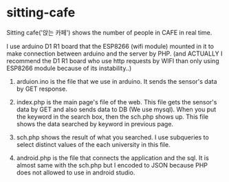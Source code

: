 # sitting-cafe
Sitting cafe('앉는 카페') shows the number of people in CAFE in real time. 

I use arduino D1 R1 board that the ESP8266 (wifi module) mounted in it to make connection between arduino and the server by PHP.
(and ACTUALLY I recommend the D1 R1 board who use http requests by WIFI than only using ESP8266 module because of its instability..)

1. arduion.ino is the file that we use in arduino. It sends the sensor's data by GET response.

2. index.php is the main page's file of the web. This file gets the sensor's data by GET and also sends data to DB (We use mysql).
When you put the keyword in the search box, then the sch.php shows up. This file shows the data searched by keyword in previous page. 

3. sch.php shows the result of what you searched. I use subqueries to select distinct values of the each university in this file.

4. android.php is the file that connects the application and the sql. It is almost same with the sch.php but I encoded to JSON because PHP does not allowed to use in android studio. 

